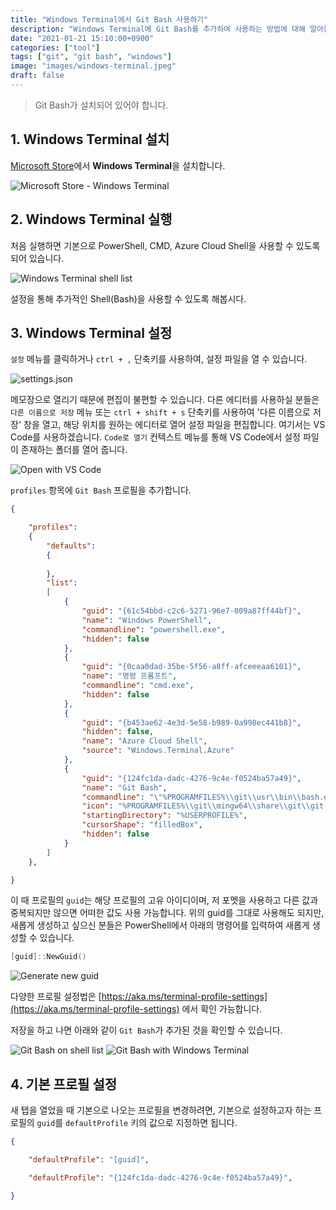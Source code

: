 ```yaml
---
title: "Windows Terminal에서 Git Bash 사용하기"
description: "Windows Terminal에 Git Bash를 추가하여 사용하는 방법에 대해 알아봅시다."
date: "2021-01-21 15:10:00+0900"
categories: ["tool"]
tags: ["git", "git bash", "windows"]
image: "images/windows-terminal.jpeg"
draft: false
---
```


> Git Bash가 설치되어 있어야 합니다.

## 1. Windows Terminal 설치

[Microsoft Store](https://www.microsoft.com/store/productId/9N0DX20HK701)에서 **Windows Terminal**을 설치합니다.

![Microsoft Store - Windows Terminal](images/1.png)


## 2. Windows Terminal 실행

처음 실행하면 기본으로 PowerShell, CMD, Azure Cloud Shell을 사용할 수 있도록 되어 있습니다.

![Windows Terminal shell list](images/2.png)

설정을 통해 추가적인 Shell(Bash)을 사용할 수 있도록 해봅시다.


## 3. Windows Terminal 설정

`설정` 메뉴를 클릭하거나 `ctrl + ,` 단축키를 사용하여, 설정 파일을 열 수 있습니다.

![settings.json](images/3.png)

메모장으로 열리기 때문에 편집이 불편할 수 있습니다. 다른 에디터를 사용하실 분들은 `다른 이름으로 저장` 메뉴 또는 `ctrl + shift + s` 단축키를 사용하여 '다른 이름으로 저장' 창을 열고, 해당 위치를 원하는 에디터로 열어 설정 파일을 편집합니다. 여기서는 VS Code를 사용하겠습니다. `Code로 열기` 컨텍스트 메뉴를 통해 VS Code에서 설정 파일이 존재하는 폴더를 열어 줍니다.

![Open with VS Code](images/4.png)

`profiles` 항목에 `Git Bash` 프로필을 추가합니다.

```json
{

    "profiles":
    {
        "defaults":
        {
            
        },
        "list":
        [
            {
                "guid": "{61c54bbd-c2c6-5271-96e7-009a87ff44bf}",
                "name": "Windows PowerShell",
                "commandline": "powershell.exe",
                "hidden": false
            },
            {
                "guid": "{0caa0dad-35be-5f56-a8ff-afceeeaa6101}",
                "name": "명령 프롬프트",
                "commandline": "cmd.exe",
                "hidden": false
            },
            {
                "guid": "{b453ae62-4e3d-5e58-b989-0a998ec441b8}",
                "hidden": false,
                "name": "Azure Cloud Shell",
                "source": "Windows.Terminal.Azure"
            },
            {
                "guid": "{124fc1da-dadc-4276-9c4e-f0524ba57a49}",
                "name": "Git Bash",
                "commandline": "\"%PROGRAMFILES%\\git\\usr\\bin\\bash.exe\" -i -l",
                "icon": "%PROGRAMFILES%\\git\\mingw64\\share\\git\\git-for-windows.ico",
                "startingDirectory": "%USERPROFILE%",
                "cursorShape": "filledBox",
                "hidden": false
            }
        ]
    },

}
```

이 때 프로필의 `guid`는 해당 프로필의 고유 아이디이며, 저 포멧을 사용하고 다른 값과 중복되지만 않으면 어떠한 값도 사용 가능합니다. 위의 guid를 그대로 사용해도 되지만, 새롭게 생성하고 싶으신 분들은 PowerShell에서 아래의 명령어를 입력하여 새롭게 생성할 수 있습니다.

```powershell
[guid]::NewGuid()
```

![Generate new guid](images/5.png)

다양한 프로필 설정법은 [https://aka.ms/terminal-profile-settings](https://aka.ms/terminal-profile-settings) 에서 확인 가능합니다.

저장을 하고 나면 아래와 같이 `Git Bash`가 추가된 것을 확인할 수 있습니다.

![Git Bash on shell list](images/6.png) ![Git Bash with Windows Terminal](images/7.png)

## 4. 기본 프로필 설정

새 탭을 열었을 때 기본으로 나오는 프로필을 변경하려면, 기본으로 설정하고자 하는 프로필의 `guid`를 `defaultProfile` 키의 값으로 지정하면 됩니다.

```json
{

    "defaultProfile": "[guid]",    

    "defaultProfile": "{124fc1da-dadc-4276-9c4e-f0524ba57a49}",

}
```

